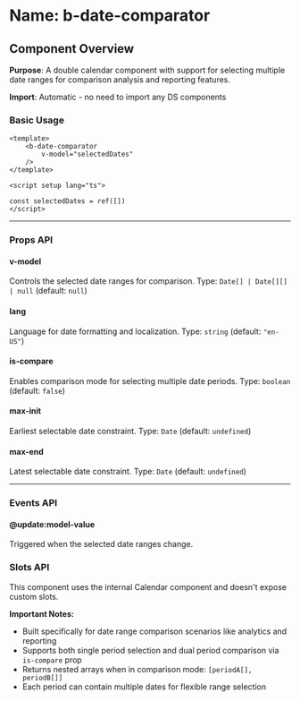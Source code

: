 # Name: b-date-comparator
## Component Overview

**Purpose**: A double calendar component with support for selecting multiple date ranges for comparison analysis and reporting features.

**Import**: Automatic - no need to import any DS components

### Basic Usage

```vue
<template>
    <b-date-comparator 
        v-model="selectedDates"
    />
</template>

<script setup lang="ts">

const selectedDates = ref([])
</script>
```

---

### Props API

#### v-model
Controls the selected date ranges for comparison. Type: `Date[] | Date[][] | null` (default: `null`)

#### lang
Language for date formatting and localization. Type: `string` (default: `"en-US"`)

#### is-compare
Enables comparison mode for selecting multiple date periods. Type: `boolean` (default: `false`)

#### max-init
Earliest selectable date constraint. Type: `Date` (default: `undefined`)

#### max-end
Latest selectable date constraint. Type: `Date` (default: `undefined`)

---

### Events API

#### @update:model-value
Triggered when the selected date ranges change.

### Slots API

This component uses the internal Calendar component and doesn't expose custom slots.

**Important Notes:**
- Built specifically for date range comparison scenarios like analytics and reporting
- Supports both single period selection and dual period comparison via `is-compare` prop
- Returns nested arrays when in comparison mode: `[periodA[], periodB[]]`
- Each period can contain multiple dates for flexible range selection